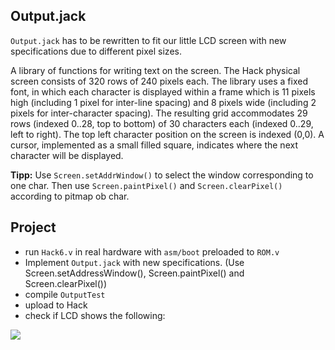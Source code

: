 ## Output.jack
`Output.jack` has to be rewritten to fit our little LCD screen with new specifications due to different pixel sizes.

A library of functions for writing text on the screen.
The Hack physical screen consists of 320 rows of 240 pixels each. The library uses a fixed font, in which each character is displayed within a frame which is 11 pixels high (including 1 pixel for inter-line spacing) and 8 pixels wide (including 2 pixels for inter-character spacing). The resulting grid accommodates 29 rows (indexed 0..28, top to bottom) of 30 characters each (indexed 0..29, left to right). The top left  character position on the screen is indexed (0,0). A cursor, implemented as a small filled square, indicates where the next character will be displayed.

**Tipp:** Use `Screen.setAddrWindow()` to select the window corresponding to one char. Then use `Screen.paintPixel()` and `Screen.clearPixel()` according to pitmap ob char.

## Project
* run `Hack6.v` in real hardware with `asm/boot` preloaded to `ROM.v`
* Implement `Output.jack` with new specifications.
(Use Screen.setAddressWindow(), Screen.paintPixel() and Screen.clearPixel())
* compile `OutputTest`
* upload to Hack
* check if LCD shows the following:

![](output.jpg)
